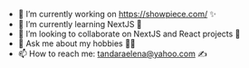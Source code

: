
- 🔭 I’m currently working on https://showpiece.com/  ✨
- 🌱 I’m currently learning NextJS 📖
- 👯 I’m looking to collaborate on NextJS and React projects 🤠
- 💬 Ask me about my hobbies 🐕‍🦺
- 📫 How to reach me: tandaraelena@yahoo.com ✍️


